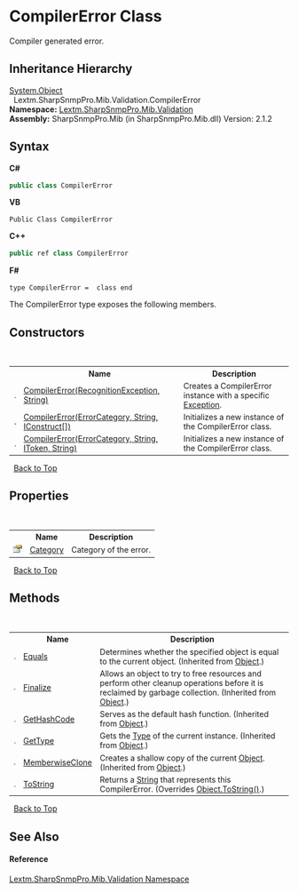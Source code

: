# CompilerError Class
 

Compiler generated error.


## Inheritance Hierarchy
<a href="https://docs.microsoft.com/dotnet/api/system.object" target="_blank" rel="noopener noreferrer">System.Object</a><br />&nbsp;&nbsp;Lextm.SharpSnmpPro.Mib.Validation.CompilerError<br />
**Namespace:**&nbsp;<a href="N_Lextm_SharpSnmpPro_Mib_Validation">Lextm.SharpSnmpPro.Mib.Validation</a><br />**Assembly:**&nbsp;SharpSnmpPro.Mib (in SharpSnmpPro.Mib.dll) Version: 2.1.2

## Syntax

**C#**<br />
``` C#
public class CompilerError
```

**VB**<br />
``` VB
Public Class CompilerError
```

**C++**<br />
``` C++
public ref class CompilerError
```

**F#**<br />
``` F#
type CompilerError =  class end
```

The CompilerError type exposes the following members.


## Constructors
&nbsp;<table><tr><th></th><th>Name</th><th>Description</th></tr><tr><td>![Public method](media/pubmethod.gif "Public method")</td><td><a href="M_Lextm_SharpSnmpPro_Mib_Validation_CompilerError__ctor">CompilerError(RecognitionException, String)</a></td><td>
Creates a CompilerError instance with a specific <a href="https://docs.microsoft.com/dotnet/api/system.exception" target="_blank" rel="noopener noreferrer">Exception</a>.</td></tr><tr><td>![Public method](media/pubmethod.gif "Public method")</td><td><a href="M_Lextm_SharpSnmpPro_Mib_Validation_CompilerError__ctor_2">CompilerError(ErrorCategory, String, IConstruct[])</a></td><td>
Initializes a new instance of the CompilerError class.</td></tr><tr><td>![Public method](media/pubmethod.gif "Public method")</td><td><a href="M_Lextm_SharpSnmpPro_Mib_Validation_CompilerError__ctor_1">CompilerError(ErrorCategory, String, IToken, String)</a></td><td>
Initializes a new instance of the CompilerError class.</td></tr></table>&nbsp;
<a href="#compilererror-class">Back to Top</a>

## Properties
&nbsp;<table><tr><th></th><th>Name</th><th>Description</th></tr><tr><td>![Public property](media/pubproperty.gif "Public property")</td><td><a href="P_Lextm_SharpSnmpPro_Mib_Validation_CompilerError_Category">Category</a></td><td>
Category of the error.</td></tr></table>&nbsp;
<a href="#compilererror-class">Back to Top</a>

## Methods
&nbsp;<table><tr><th></th><th>Name</th><th>Description</th></tr><tr><td>![Public method](media/pubmethod.gif "Public method")</td><td><a href="https://docs.microsoft.com/dotnet/api/system.object.equals#System_Object_Equals_System_Object_" target="_blank" rel="noopener noreferrer">Equals</a></td><td>
Determines whether the specified object is equal to the current object.
 (Inherited from <a href="https://docs.microsoft.com/dotnet/api/system.object" target="_blank" rel="noopener noreferrer">Object</a>.)</td></tr><tr><td>![Protected method](media/protmethod.gif "Protected method")</td><td><a href="https://docs.microsoft.com/dotnet/api/system.object.finalize#System_Object_Finalize" target="_blank" rel="noopener noreferrer">Finalize</a></td><td>
Allows an object to try to free resources and perform other cleanup operations before it is reclaimed by garbage collection.
 (Inherited from <a href="https://docs.microsoft.com/dotnet/api/system.object" target="_blank" rel="noopener noreferrer">Object</a>.)</td></tr><tr><td>![Public method](media/pubmethod.gif "Public method")</td><td><a href="https://docs.microsoft.com/dotnet/api/system.object.gethashcode#System_Object_GetHashCode" target="_blank" rel="noopener noreferrer">GetHashCode</a></td><td>
Serves as the default hash function.
 (Inherited from <a href="https://docs.microsoft.com/dotnet/api/system.object" target="_blank" rel="noopener noreferrer">Object</a>.)</td></tr><tr><td>![Public method](media/pubmethod.gif "Public method")</td><td><a href="https://docs.microsoft.com/dotnet/api/system.object.gettype#System_Object_GetType" target="_blank" rel="noopener noreferrer">GetType</a></td><td>
Gets the <a href="https://docs.microsoft.com/dotnet/api/system.type" target="_blank" rel="noopener noreferrer">Type</a> of the current instance.
 (Inherited from <a href="https://docs.microsoft.com/dotnet/api/system.object" target="_blank" rel="noopener noreferrer">Object</a>.)</td></tr><tr><td>![Protected method](media/protmethod.gif "Protected method")</td><td><a href="https://docs.microsoft.com/dotnet/api/system.object.memberwiseclone#System_Object_MemberwiseClone" target="_blank" rel="noopener noreferrer">MemberwiseClone</a></td><td>
Creates a shallow copy of the current <a href="https://docs.microsoft.com/dotnet/api/system.object" target="_blank" rel="noopener noreferrer">Object</a>.
 (Inherited from <a href="https://docs.microsoft.com/dotnet/api/system.object" target="_blank" rel="noopener noreferrer">Object</a>.)</td></tr><tr><td>![Public method](media/pubmethod.gif "Public method")</td><td><a href="M_Lextm_SharpSnmpPro_Mib_Validation_CompilerError_ToString">ToString</a></td><td>
Returns a <a href="https://docs.microsoft.com/dotnet/api/system.string" target="_blank" rel="noopener noreferrer">String</a> that represents this CompilerError.
 (Overrides <a href="https://docs.microsoft.com/dotnet/api/system.object.tostring#System_Object_ToString" target="_blank" rel="noopener noreferrer">Object.ToString()</a>.)</td></tr></table>&nbsp;
<a href="#compilererror-class">Back to Top</a>

## See Also


#### Reference
<a href="N_Lextm_SharpSnmpPro_Mib_Validation">Lextm.SharpSnmpPro.Mib.Validation Namespace</a><br />
